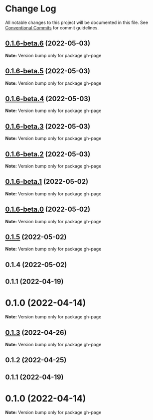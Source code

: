 # Change Log

All notable changes to this project will be documented in this file.
See [Conventional Commits](https://conventionalcommits.org) for commit guidelines.

## [0.1.6-beta.6](https://github.com/wellgrisa/tame-your-theme/compare/gh-page@0.1.6-beta.5...gh-page@0.1.6-beta.6) (2022-05-03)

**Note:** Version bump only for package gh-page





## [0.1.6-beta.5](https://github.com/wellgrisa/tame-your-theme/compare/gh-page@0.1.6-beta.4...gh-page@0.1.6-beta.5) (2022-05-03)

**Note:** Version bump only for package gh-page





## [0.1.6-beta.4](https://github.com/wellgrisa/tame-your-theme/compare/gh-page@0.1.6-beta.3...gh-page@0.1.6-beta.4) (2022-05-03)

**Note:** Version bump only for package gh-page





## [0.1.6-beta.3](https://github.com/wellgrisa/tame-your-theme/compare/gh-page@0.1.6-beta.2...gh-page@0.1.6-beta.3) (2022-05-03)

**Note:** Version bump only for package gh-page





## [0.1.6-beta.2](https://github.com/wellgrisa/tame-your-theme/compare/gh-page@0.1.6-beta.1...gh-page@0.1.6-beta.2) (2022-05-03)

**Note:** Version bump only for package gh-page





## [0.1.6-beta.1](https://github.com/wellgrisa/tame-your-theme/compare/gh-page@0.1.6-beta.0...gh-page@0.1.6-beta.1) (2022-05-02)

**Note:** Version bump only for package gh-page





## [0.1.6-beta.0](https://github.com/wellgrisa/tame-your-theme/compare/gh-page@0.1.5...gh-page@0.1.6-beta.0) (2022-05-02)

**Note:** Version bump only for package gh-page





## [0.1.5](https://github.com/wellgrisa/tame-your-theme/compare/gh-page@0.1.4...gh-page@0.1.5) (2022-05-02)

**Note:** Version bump only for package gh-page





## 0.1.4 (2022-05-02)



## 0.1.1 (2022-04-19)



# 0.1.0 (2022-04-14)

**Note:** Version bump only for package gh-page





## [0.1.3](https://github.com/wellgrisa/tame-your-theme/compare/gh-page@0.1.2...gh-page@0.1.3) (2022-04-26)

**Note:** Version bump only for package gh-page





## 0.1.2 (2022-04-25)



## 0.1.1 (2022-04-19)



# 0.1.0 (2022-04-14)

**Note:** Version bump only for package gh-page
